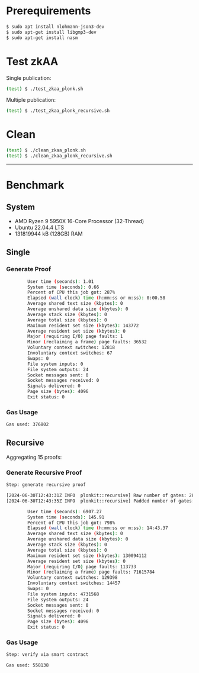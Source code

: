 # Prerequirements

```bash
$ sudo apt install nlohmann-json3-dev
$ sudo apt-get install libgmp3-dev
$ sudo apt-get install nasm
```

# Test zkAA

Single publication:

```bash
(test) $ ./test_zkaa_plonk.sh
```

Multiple publication:

<!--
Each proof in the aggregated one should have three elements (i.e., two inputs and one output).
-->

```bash
(test) $ ./test_zkaa_plonk_recursive.sh
```

# Clean

```bash
(test) $ ./clean_zkaa_plonk.sh
(test) $ ./clean_zkaa_plonk_recursive.sh
```

---

# Benchmark

## System

- AMD Ryzen 9 5950X 16-Core Processor (32-Thread)
- Ubuntu 22.04.4 LTS
- 131819944 kB (128GB) RAM

## Single

### Generate Proof

```bash
        User time (seconds): 1.01
        System time (seconds): 0.66
        Percent of CPU this job got: 287%
        Elapsed (wall clock) time (h:mm:ss or m:ss): 0:00.58
        Average shared text size (kbytes): 0
        Average unshared data size (kbytes): 0
        Average stack size (kbytes): 0
        Average total size (kbytes): 0
        Maximum resident set size (kbytes): 143772
        Average resident set size (kbytes): 0
        Major (requiring I/O) page faults: 1
        Minor (reclaiming a frame) page faults: 36532
        Voluntary context switches: 12818
        Involuntary context switches: 67
        Swaps: 0
        File system inputs: 0
        File system outputs: 24
        Socket messages sent: 0
        Socket messages received: 0
        Signals delivered: 0
        Page size (bytes): 4096
        Exit status: 0
```

### Gas Usage

```bash
Gas used: 376802
```

## Recursive

Aggregating 15 proofs:

### Generate Recursive Proof

```bash
Step: generate recursive proof

[2024-06-30T12:43:31Z INFO  plonkit::recursive] Raw number of gates: 28480464
[2024-06-30T12:43:35Z INFO  plonkit::recursive] Padded number of gates: 33554431

        User time (seconds): 6907.27
        System time (seconds): 145.91
        Percent of CPU this job got: 798%
        Elapsed (wall clock) time (h:mm:ss or m:ss): 14:43.37
        Average shared text size (kbytes): 0
        Average unshared data size (kbytes): 0
        Average stack size (kbytes): 0
        Average total size (kbytes): 0
        Maximum resident set size (kbytes): 130094112
        Average resident set size (kbytes): 0
        Major (requiring I/O) page faults: 113733
        Minor (reclaiming a frame) page faults: 71615784
        Voluntary context switches: 129398
        Involuntary context switches: 14457
        Swaps: 0
        File system inputs: 4731568
        File system outputs: 24
        Socket messages sent: 0
        Socket messages received: 0
        Signals delivered: 0
        Page size (bytes): 4096
        Exit status: 0
```

### Gas Usage

```bash
Step: verify via smart contract

Gas used: 558138
```
